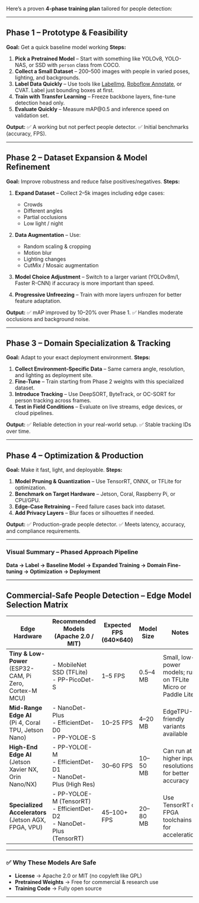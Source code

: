 Here’s a proven **4-phase training plan** tailored for people detection:

---

## **Phase 1 – Prototype & Feasibility**

**Goal:** Get a quick baseline model working
**Steps:**

1. **Pick a Pretrained Model** – Start with something like YOLOv8, YOLO-NAS, or SSD with `person` class from COCO.
2. **Collect a Small Dataset** – 200–500 images with people in varied poses, lighting, and backgrounds.
3. **Label Data Quickly** – Use tools like [LabelImg](https://github.com/heartexlabs/labelImg), [Roboflow Annotate](https://roboflow.com), or CVAT. Label just bounding boxes at first.
4. **Train with Transfer Learning** – Freeze backbone layers, fine-tune detection head only.
5. **Evaluate Quickly** – Measure mAP\@0.5 and inference speed on validation set.

**Output:**
✅ A working but not perfect people detector.
✅ Initial benchmarks (accuracy, FPS).

---

## **Phase 2 – Dataset Expansion & Model Refinement**

**Goal:** Improve robustness and reduce false positives/negatives.
**Steps:**

1. **Expand Dataset** – Collect 2–5k images including edge cases:

   * Crowds
   * Different angles
   * Partial occlusions
   * Low light / night
2. **Data Augmentation** – Use:

   * Random scaling & cropping
   * Motion blur
   * Lighting changes
   * CutMix / Mosaic augmentation
3. **Model Choice Adjustment** – Switch to a larger variant (YOLOv8m/l, Faster R-CNN) if accuracy is more important than speed.
4. **Progressive Unfreezing** – Train with more layers unfrozen for better feature adaptation.

**Output:**
✅ mAP improved by 10–20% over Phase 1.
✅ Handles moderate occlusions and background noise.

---

## **Phase 3 – Domain Specialization & Tracking**

**Goal:** Adapt to your exact deployment environment.
**Steps:**

1. **Collect Environment-Specific Data** – Same camera angle, resolution, and lighting as deployment site.
2. **Fine-Tune** – Train starting from Phase 2 weights with this specialized dataset.
3. **Introduce Tracking** – Use DeepSORT, ByteTrack, or OC-SORT for person tracking across frames.
4. **Test in Field Conditions** – Evaluate on live streams, edge devices, or cloud pipelines.

**Output:**
✅ Reliable detection in your real-world setup.
✅ Stable tracking IDs over time.

---

## **Phase 4 – Optimization & Production**

**Goal:** Make it fast, light, and deployable.
**Steps:**

1. **Model Pruning & Quantization** – Use TensorRT, ONNX, or TFLite for optimization.
2. **Benchmark on Target Hardware** – Jetson, Coral, Raspberry Pi, or CPU/GPU.
3. **Edge-Case Retraining** – Feed failure cases back into dataset.
4. **Add Privacy Layers** – Blur faces or silhouettes if needed.

**Output:**
✅ Production-grade people detector.
✅ Meets latency, accuracy, and compliance requirements.

---

### Visual Summary – Phased Approach Pipeline

**Data → Label → Baseline Model → Expanded Training → Domain Fine-tuning → Optimization → Deployment**

-------

## **Commercial-Safe People Detection – Edge Model Selection Matrix**

| **Edge Hardware**                                          | **Recommended Models (Apache 2.0 / MIT)**                                 | **Expected FPS**<br>(640×640) | **Model Size** | **Notes**                                                   |
| ---------------------------------------------------------- | ------------------------------------------------------------------------- | ----------------------------- | -------------- | ----------------------------------------------------------- |
| **Tiny & Low-Power**<br>(ESP32-CAM, Pi Zero, Cortex-M MCU) | - MobileNet SSD (TFLite)<br>- PP-PicoDet-S                                | 1–5 FPS                       | 0.5–4 MB       | Small, low-power models; run on TFLite Micro or Paddle Lite |
| **Mid-Range Edge AI**<br>(Pi 4, Coral TPU, Jetson Nano)    | - NanoDet-Plus<br>- EfficientDet-D0<br>- PP-YOLOE-S                       | 10–25 FPS                     | 4–20 MB        | EdgeTPU-friendly variants available                         |
| **High-End Edge AI**<br>(Jetson Xavier NX, Orin Nano/NX)   | - PP-YOLOE-M<br>- EfficientDet-D1<br>- NanoDet-Plus (High Res)            | 30–60 FPS                     | 10–50 MB       | Can run at higher input resolutions for better accuracy     |
| **Specialized Accelerators**<br>(Jetson AGX, FPGA, VPU)    | - PP-YOLOE-M (TensorRT)<br>- EfficientDet-D2<br>- NanoDet-Plus (TensorRT) | 45–100+ FPS                   | 20–80 MB       | Use TensorRT or FPGA toolchains for acceleration            |

---

### ✅ **Why These Models Are Safe**

* **License** → Apache 2.0 or MIT (no copyleft like GPL)
* **Pretrained Weights** → Free for commercial & research use
* **Training Code** → Fully open source

---
